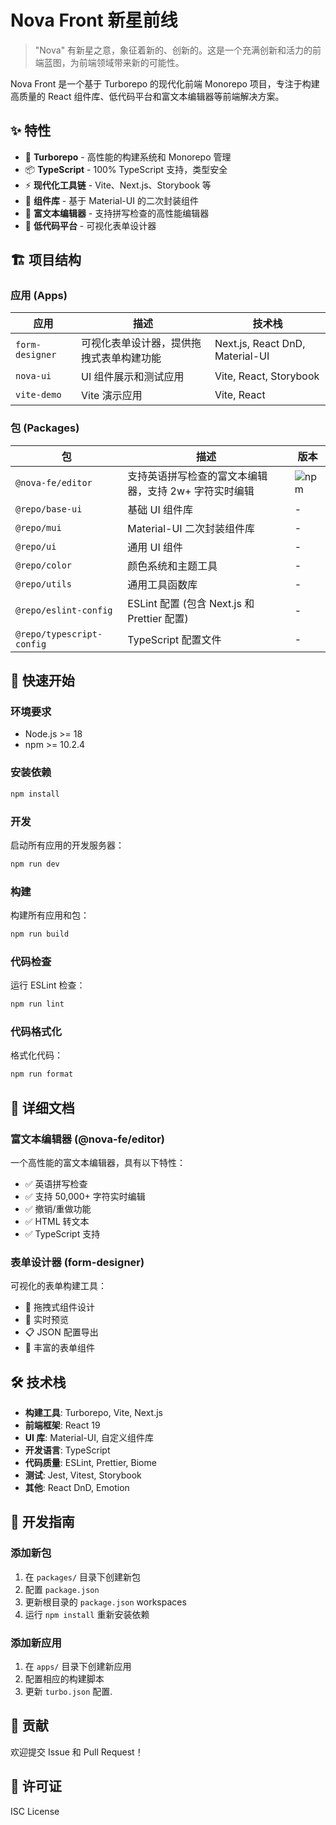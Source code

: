 # Nova Front 新星前线

> "Nova" 有新星之意，象征着新的、创新的。这是一个充满创新和活力的前端蓝图，为前端领域带来新的可能性。

Nova Front 是一个基于 Turborepo 的现代化前端 Monorepo 项目，专注于构建高质量的 React 组件库、低代码平台和富文本编辑器等前端解决方案。

## ✨ 特性

- 🚀 **Turborepo** - 高性能的构建系统和 Monorepo 管理
- 📦 **TypeScript** - 100% TypeScript 支持，类型安全
- ⚡ **现代化工具链** - Vite、Next.js、Storybook 等
- 🎨 **组件库** - 基于 Material-UI 的二次封装组件
- 📝 **富文本编辑器** - 支持拼写检查的高性能编辑器
- 🔧 **低代码平台** - 可视化表单设计器

## 🏗️ 项目结构

### 应用 (Apps)

| 应用            | 描述                                     | 技术栈                          |
| --------------- | ---------------------------------------- | ------------------------------- |
| `form-designer` | 可视化表单设计器，提供拖拽式表单构建功能 | Next.js, React DnD, Material-UI |
| `nova-ui`       | UI 组件展示和测试应用                    | Vite, React, Storybook          |
| `vite-demo`     | Vite 演示应用                            | Vite, React                     |

### 包 (Packages)

| 包                        | 描述                                                  | 版本                                                 |
| ------------------------- | ----------------------------------------------------- | ---------------------------------------------------- |
| `@nova-fe/editor`         | 支持英语拼写检查的富文本编辑器，支持 2w+ 字符实时编辑 | ![npm](https://img.shields.io/npm/v/@nova-fe/editor) |
| `@repo/base-ui`           | 基础 UI 组件库                                        | -                                                    |
| `@repo/mui`               | Material-UI 二次封装组件库                            | -                                                    |
| `@repo/ui`                | 通用 UI 组件                                          | -                                                    |
| `@repo/color`             | 颜色系统和主题工具                                    | -                                                    |
| `@repo/utils`             | 通用工具函数库                                        | -                                                    |
| `@repo/eslint-config`     | ESLint 配置 (包含 Next.js 和 Prettier 配置)           | -                                                    |
| `@repo/typescript-config` | TypeScript 配置文件                                   | -                                                    |

## 🚀 快速开始

### 环境要求

- Node.js >= 18
- npm >= 10.2.4

### 安装依赖

```bash
npm install
```

### 开发

启动所有应用的开发服务器：

```bash
npm run dev
```

### 构建

构建所有应用和包：

```bash
npm run build
```

### 代码检查

运行 ESLint 检查：

```bash
npm run lint
```

### 代码格式化

格式化代码：

```bash
npm run format
```

## 📖 详细文档

### 富文本编辑器 (@nova-fe/editor)

一个高性能的富文本编辑器，具有以下特性：

- ✅ 英语拼写检查
- ✅ 支持 50,000+ 字符实时编辑
- ✅ 撤销/重做功能
- ✅ HTML 转文本
- ✅ TypeScript 支持

### 表单设计器 (form-designer)

可视化的表单构建工具：

- 🎯 拖拽式组件设计
- 🎨 实时预览
- 📋 JSON 配置导出
- 🔧 丰富的表单组件

## 🛠️ 技术栈

- **构建工具**: Turborepo, Vite, Next.js
- **前端框架**: React 19
- **UI 库**: Material-UI, 自定义组件库
- **开发语言**: TypeScript
- **代码质量**: ESLint, Prettier, Biome
- **测试**: Jest, Vitest, Storybook
- **其他**: React DnD, Emotion

## 📝 开发指南

### 添加新包

1. 在 `packages/` 目录下创建新包
2. 配置 `package.json`
3. 更新根目录的 `package.json` workspaces
4. 运行 `npm install` 重新安装依赖

### 添加新应用

1. 在 `apps/` 目录下创建新应用
2. 配置相应的构建脚本
3. 更新 `turbo.json` 配置.

## 🤝 贡献

欢迎提交 Issue 和 Pull Request！

## 📄 许可证

ISC License
